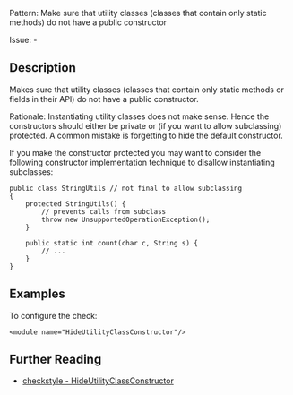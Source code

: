 Pattern: Make sure that utility classes (classes that contain only static methods) do not have a public constructor

Issue: -

## Description

Makes sure that utility classes (classes that contain only static methods or fields in their API) do not have a public constructor. 

Rationale: Instantiating utility classes does not make sense. Hence the constructors should either be private or (if you want to allow subclassing) protected. A common mistake is forgetting to hide the default constructor. 

If you make the constructor protected you may want to consider the following constructor implementation technique to disallow instantiating subclasses: 
    
    
    public class StringUtils // not final to allow subclassing
    {
        protected StringUtils() {
            // prevents calls from subclass
            throw new UnsupportedOperationException();
        }
    
        public static int count(char c, String s) {
            // ...
        }
    }
            

## Examples

To configure the check: 
    
    
    <module name="HideUtilityClassConstructor"/>

## Further Reading

* [checkstyle - HideUtilityClassConstructor](http://checkstyle.sourceforge.net/config_design.html#HideUtilityClassConstructor)